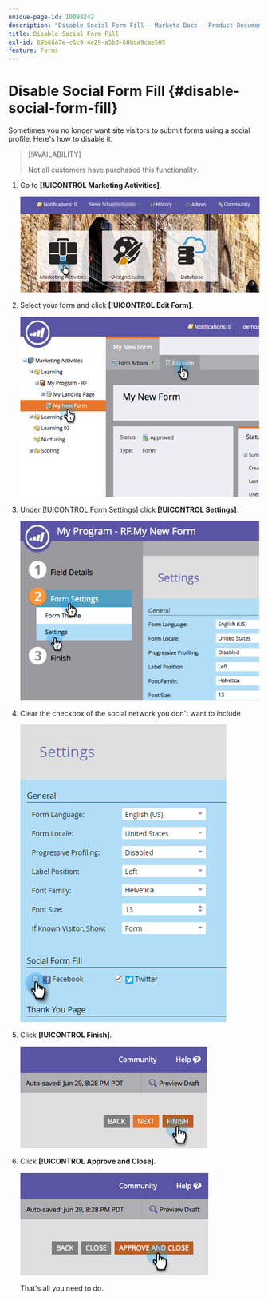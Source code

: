 ```yaml
---
unique-page-id: 10098242
description: "Disable Social Form Fill - Marketo Docs - Product Documentation"
title: Disable Social Form Fill
exl-id: 69b66a7e-c6c9-4e29-a5b3-688da9cae505
feature: Forms
---
```

# Disable Social Form Fill {#disable-social-form-fill}

Sometimes you no longer want site visitors to submit forms using a social profile. Here's how to disable it.

>[!AVAILABILITY]
>
>Not all customers have purchased this functionality.

1. Go to **[!UICONTROL Marketing Activities]**.

   ![](assets/login-marketing-activities-10.png)

1. Select your form and click **[!UICONTROL Edit Form]**.

   ![](assets/image2014-9-15-16-3a35-3a54.png)

1. Under [!UICONTROL Form Settings] click **[!UICONTROL Settings]**.

   ![](assets/image2014-9-15-16-3a36-3a4.png)

1. Clear the checkbox of the social network you don't want to include.

   ![](assets/image2016-4-28-16-3a49-3a23.png)

1. Click **[!UICONTROL Finish]**.

   ![](assets/image2014-9-15-16-3a36-3a26.png)

1. Click **[!UICONTROL Approve and Close]**.

   ![](assets/image2014-9-15-16-3a36-3a33.png)

   That's all you need to do.
